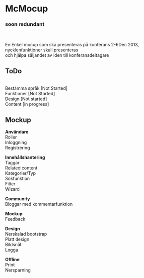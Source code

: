 <h1>McMocup</h1>
<h3>soon redundant</h3>
<br>
<p>En Enkel mocup som ska presenteras på konferans 2-6Dec 2013, nycklenfunktioner skall presenteras <br>och hjälpa säljandet av iden till konferansdeltagare
</p>
<h2>ToDo</h2>
<br>
Bestämma språk  [Not Started]
<br>
Funktioner  [Not Started]
<br>
Design  [Not started]
<br />
Content [in progress]

<h2>Mockup</h2>
<b>Användare</b><br />
Roller<br />
Inloggning<br />
Registrering<br />

<b>Innehållshantering</b><br />
Taggar<br />
Related content<br />
Kategorier/Typ<br />
Sökfunktion<br />
Filter<br />
Wizard<br />

<b>Community</b><br />
Bloggar med kommentarfunktion<br />

<b>Mockup</b><br />
Feedback<br />

<b>Design</b><br />
Nerskalad bootstrap<br />
Platt design<br />
Bildsnål<br />
Logga<br />

<b>Offline</b><br />
Print<br />
Nersparning<br />
